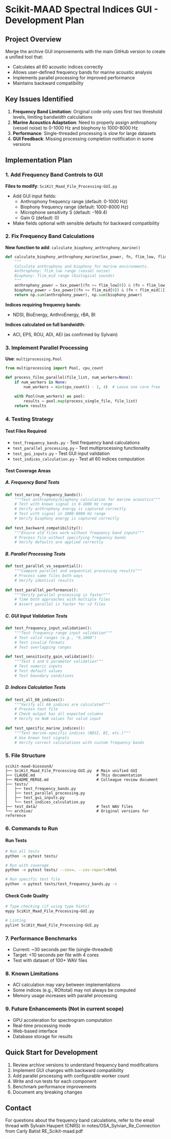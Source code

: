 # Scikit-MAAD Spectral Indices GUI - Development Plan

## Project Overview
Merge the archive GUI improvements with the main GitHub version to create a unified tool that:
- Calculates all 60 acoustic indices correctly
- Allows user-defined frequency bands for marine acoustic analysis
- Implements parallel processing for improved performance
- Maintains backward compatibility

## Key Issues Identified
1. **Frequency Band Limitation**: Original code only uses first two threshold levels, limiting bandwidth calculations
2. **Marine Acoustics Adaptation**: Need to properly assign anthrophony (vessel noise) to 0-1000 Hz and biophony to 1000-8000 Hz
3. **Performance**: Single-threaded processing is slow for large datasets
4. **GUI Feedback**: Missing processing completion notification in some versions

## Implementation Plan

### 1. Add Frequency Band Controls to GUI
**Files to modify**: `SciKit_Maad_File_Processing-GUI.py`

- Add GUI input fields:
  - Anthrophony frequency range (default: 0-1000 Hz)
  - Biophony frequency range (default: 1000-8000 Hz)  
  - Microphone sensitivity S (default: -169.4)
  - Gain G (default: 0)
- Make fields optional with sensible defaults for backward compatibility

### 2. Fix Frequency Band Calculations
**New function to add**: `calculate_biophony_anthrophony_marine()`

```python
def calculate_biophony_anthrophony_marine(Sxx_power, fn, flim_low, flim_mid):
    """
    Calculate anthrophony and biophony for marine environments.
    Anthrophony: flim_low range (vessel noise)
    Biophony: flim_mid range (biological sounds)
    """
    anthrophony_power = Sxx_power[(fn >= flim_low[0]) & (fn < flim_low[1])]
    biophony_power = Sxx_power[(fn >= flim_mid[0]) & (fn < flim_mid[1])]
    return np.sum(anthrophony_power), np.sum(biophony_power)
```

**Indices requiring frequency bands**:
- NDSI, BioEnergy, AnthroEnergy, rBA, BI

**Indices calculated on full bandwidth**:
- ACI, EPS, ROU, ADI, AEI (as confirmed by Sylvain)

### 3. Implement Parallel Processing
**Use**: `multiprocessing.Pool`

```python
from multiprocessing import Pool, cpu_count

def process_files_parallel(file_list, num_workers=None):
    if num_workers is None:
        num_workers = min(cpu_count() - 1, 4)  # Leave one core free
    
    with Pool(num_workers) as pool:
        results = pool.map(process_single_file, file_list)
    return results
```

### 4. Testing Strategy

#### Test Files Required
- `test_frequency_bands.py` - Test frequency band calculations
- `test_parallel_processing.py` - Test multiprocessing functionality
- `test_gui_inputs.py` - Test GUI input validation
- `test_indices_calculation.py` - Test all 60 indices computation

#### Test Coverage Areas

##### A. Frequency Band Tests
```python
def test_marine_frequency_bands():
    """Test anthrophony/biophony calculation for marine acoustics"""
    # Test with known signal in 0-1000 Hz range
    # Verify anthrophony energy is captured correctly
    # Test with signal in 1000-8000 Hz range  
    # Verify biophony energy is captured correctly
    
def test_backward_compatibility():
    """Ensure old files work without frequency band inputs"""
    # Process file without specifying frequency bands
    # Verify defaults are applied correctly
```

##### B. Parallel Processing Tests
```python
def test_parallel_vs_sequential():
    """Compare parallel and sequential processing results"""
    # Process same files both ways
    # Verify identical results
    
def test_parallel_performance():
    """Verify parallel processing is faster"""
    # Time both approaches with multiple files
    # Assert parallel is faster for >2 files
```

##### C. GUI Input Validation Tests
```python
def test_frequency_input_validation():
    """Test frequency range input validation"""
    # Test valid ranges (e.g., "0,1000")
    # Test invalid formats
    # Test overlapping ranges
    
def test_sensitivity_gain_validation():
    """Test S and G parameter validation"""
    # Test numeric inputs
    # Test default values
    # Test boundary conditions
```

##### D. Indices Calculation Tests
```python
def test_all_60_indices():
    """Verify all 60 indices are calculated"""
    # Process test file
    # Check output has all expected columns
    # Verify no NaN values for valid input
    
def test_specific_marine_indices():
    """Test marine-specific indices (NDSI, BI, etc.)"""
    # Use known test signals
    # Verify correct calculations with custom frequency bands
```

### 5. File Structure
```
scikit-maad-biosound/
├── SciKit_Maad_File_Processing-GUI.py  # Main unified GUI
├── CLAUDE.md                           # This documentation
├── README_MERGE.md                     # Colleague review document
├── tests/
│   ├── test_frequency_bands.py
│   ├── test_parallel_processing.py
│   ├── test_gui_inputs.py
│   └── test_indices_calculation.py
├── test_data/                          # Test WAV files
└── archive/                            # Original versions for reference
```

### 6. Commands to Run

#### Run Tests
```bash
# Run all tests
python -m pytest tests/

# Run with coverage
python -m pytest tests/ --cov=. --cov-report=html

# Run specific test file
python -m pytest tests/test_frequency_bands.py -v
```

#### Check Code Quality
```bash
# Type checking (if using type hints)
mypy SciKit_Maad_File_Processing-GUI.py

# Linting
pylint SciKit_Maad_File_Processing-GUI.py
```

### 7. Performance Benchmarks
- Current: ~30 seconds per file (single-threaded)
- Target: <10 seconds per file with 4 cores
- Test with dataset of 100+ WAV files

### 8. Known Limitations
- ACI calculation may vary between implementations
- Some indices (e.g., ROItotal) may not always be computed
- Memory usage increases with parallel processing

### 9. Future Enhancements (Not in current scope)
- GPU acceleration for spectrogram computation
- Real-time processing mode
- Web-based interface
- Database storage for results

## Quick Start for Development

1. Review archive versions to understand frequency band modifications
2. Implement GUI changes with backward compatibility
3. Add parallel processing with configurable worker count
4. Write and run tests for each component
5. Benchmark performance improvements
6. Document any breaking changes

## Contact
For questions about the frequency band calculations, refer to the email thread with Sylvain Haupert (CNRS) in notes/OSA_Sylvian_Re_Connection from Carly Batist RE_Scikit-maad.pdf